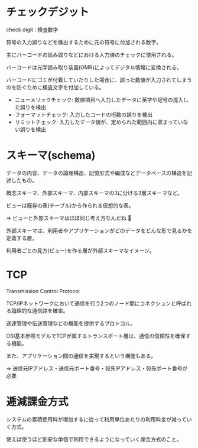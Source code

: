# チェックデジット

check digit : 検査数字

符号の入力誤りなどを検出するために元の符号に付加される数字。

主にバーコードの読み取りなどにおける入力値のチェックに使用される。

バーコードは光学読み取り装置(OMR)によってデジタル情報に変換される。

バーコードにゴミが付着していたりした場合に、誤った数値が入力されてしまうのを防ぐために検査文字を付加している。

- ニューメリックチェック: 数値項目へ入力したデータに英字や記号の混入した誤りを検出
- フォーマットチェック: 入力したコードの桁数の誤りを検出
- リミットチェック: 入力したデータ値が、定められた範囲内に収まっていない誤りを検出

# スキーマ(schema)

データの内容、データの論理構造、記憶形式や編成などデータベースの構造を記述したもの。

概念スキーマ、外部スキーマ、内部スキーマの3に分ける3層スキーマなど。

ビューは既存の表(テーブル)から作られる仮想的な表。

=> ビューと外部スキーマはほぼ同じ考え方なんだね :dog:

外部スキーマは、利用者やアプリケーションがどのデータをどんな形で見るかを定義する層。

利用者ごとの見方(ビュー)を作る層が外部スキーマなイメージ。

# TCP

Transmission Control Protocol

TCP/IPネットワークにおいて通信を行う2つのノード間にコネクションと呼ばれる論理的な通信路を確率。

送達管理や伝送管理などの機能を提供するプロトコル。

OSI基本参照モデルでTCPが属するトランスポート層は、通信の信頼性を確保する機能。

また、アプリケーション間の通信を実現するという機能もある。

=> 送信元IPアドレス・送信元ポート番号・宛先IPアドレス・宛先ポート番号が必要

# 逓減課金方式

システムの累積使用料が増加するに従って利用単位あたりの利用料金が減っていく方式。

使えば使うほど割安な単価で利用できるようになっていく課金方式のこと。

